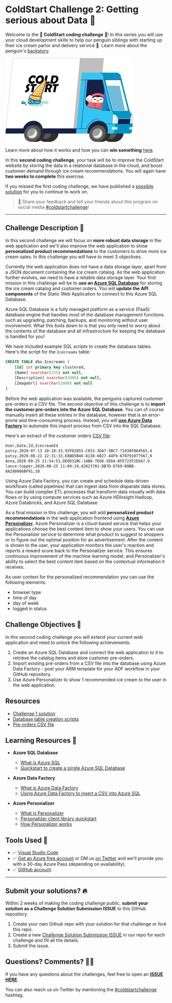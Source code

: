 # ColdStart Challenge 2: Getting serious about Data 📂

Welcome to the 🧊 **ColdStart coding challenge** 🧊! In this series you will use your cloud development skills to help our penguin siblings with starting up their ice cream parlor and delivery service 🍨. Learn more about the penguin's [backstory](../../BackStory.md).

![Cold Start Logo](../../assets/COLDSTART-TRUCK-400x300.png)

Learn more about how it works and how you can **win something** [here](../../README.md).

In this **second coding challenge**, your task will be to improve the ColdStart website by storing the data in a relational database in the cloud, and boost customer demand through ice cream recommendations. You will again have **two weeks to complete** this exercise.

If you missed the first coding challenge, we have published a [possible solution](../challenge1/finished) for you to continue to work on.

> 📣 Share your feedback and tell your friends about this program on social media [\#coldstartchallenge](https://twitter.com/search?q=%23coldstartchallenge)!

---

## Challenge Description 🐧

In this second challenge we will focus on **more robust data storage** in the web application and we'll also improve the web application to show **personalized product recommendations** to the customers to drive more ice cream sales. In this challenge you will have to meet 3 objectives.

Currently the web application does not have a data storage layer, apart from a JSON document containing the ice cream catalog. As the web application further evolves, we need to have a reliable data storage layer. Your first mission in this challenge will be to **use an [Azure SQL Database](https://docs.microsoft.com/en-us/azure/azure-sql/database/sql-database-paas-overview?ocid=aid3027557)** for storing the ice cream catalog and customer orders. You will **update the API components** of the Static Web Application to connect to this Azure SQL Database.

Azure SQL Database is a fully managed platform as a service (PaaS) database engine that handles most of the database management functions such as upgrading, patching, backups, and monitoring without user involvement. What this boils down to is that you only need to worry about the contents of the database and all infrastructure for keeping the database is handled for you!

We have included example SQL scripts to create the database tables. Here's the script for the `Icecreams` table:

```sql
CREATE TABLE dbo.Icecreams (
	[Id] int primary key clustered,
	[Name] nvarchar(255) not null,
	[Description] nvarchar(2000) not null,
	[ImageUrl] nvarchar(2000) not null
)
```

Before the web application was available, the penguins captured customer pre-orders in a CSV file. The second objective of this challenge is to **import the customer pre-orders into the Azure SQL Database**. You can of course manually insert all these entries in the database, however that is an error-prone and time-consuming process. Instead, you will [**use Azure Data Factory**](https://docs.microsoft.com/en-us/azure/data-factory/introduction?ocid=aid3027557) to automate this import process from CSV into the SQL Database.

Here's an extract of the customer orders [CSV file](./starter/data/coldstart-orders-historical.csv):

```csv
User,Date,Id,IcecreamId
patsy,2020-07-13 18:18:15,92FD2855-C015-3DA7-5BC7-71938F8A4565,4
patsy,2020-08-21 22:31:33,E8BD5B46-8138-6B27-44F9-670791077567,9
Anna,2020-09-25 21:54:51,DE0D32BC-14BA-7ED6-5E6A-BFE723F2E847,9
lance.topper,2020-08-25 11:09:19,42023781-DB7D-D769-B9BB-8A290966BF91,10
```

Using Azure Data Factory, you can create and schedule data-driven workflows (called pipelines) that can ingest data from disparate data stores. You can build complex ETL processes that transform data visually with data flows or by using compute services such as Azure HDInsight Hadoop, Azure Databricks, and Azure SQL Database.

As a final mission in this challenge, you will add **personalized product recommendations** in the web application frontend using [**Azure Personalizer**](https://docs.microsoft.com/en-us/azure/cognitive-services/personalizer/what-is-personalizer?ocid=aid3027557). Azure Personalizer is a cloud-based service that helps your applications choose the best content item to show your users. You can use the Personalizer service to determine what product to suggest to shoppers or to figure out the optimal position for an advertisement. After the content is shown to the user, your application monitors the user's reaction and reports a reward score back to the Personalizer service. This ensures continuous improvement of the machine learning model, and Personalizer's ability to select the best content item based on the contextual information it receives.

As user context for the personalized recommendation you can use the following elements:

* browser type
* time of day
* day of week
* logged in status


## Challenge Objectives 🥇

In this second coding challenge you will extend your current web application and need to unlock the following achievements:

1. Create an Azure SQL Database and connect the web application to it to retrieve the catalog items and store customer pre-orders.
2. Import existing pre-orders from a CSV file into the database using Azure Data Factory - post your ARM template for your ADF workflow in your GitHub repository.
3. Use Azure Personalizer to show 1 recommended ice cream to the user in the web application.

## Resources

- [Challenge 1 solution](../challenge1/finished)
- [Database table creation scripts](./starter/scripts)
- [Pre-orders CSV file](./starter/data/coldstart-orders-historical.csv)

## Learning Resources 📖

- **Azure SQL Database**
    - [What is Azure SQL](https://docs.microsoft.com/en-us/azure/azure-sql/azure-sql-iaas-vs-paas-what-is-overview?ocid=aid3027557)
    - [Quickstart to create a single Azure SQL Database](https://docs.microsoft.com/en-us/azure/azure-sql/database/single-database-create-quickstart?tabs=azure-portal&ocid=aid3027557)

- **Azure Data Factory**
    - [What is Azure Data Factory](https://docs.microsoft.com/en-us/azure/data-factory/introduction?ocid=aid3027557)
    - [Using Azure Data Factory to insert a CSV into Azure SQL](https://blog.seandaylor.com/azure-data-factory-to-sql-server/?ocid=aid3027557)
- **Azure Personalizer**
    - [What is Personalizer](https://docs.microsoft.com/en-us/azure/cognitive-services/personalizer/what-is-personalizer?ocid=aid3027557)
    - [Personalizer client library quickstart](https://docs.microsoft.com/en-us/azure/cognitive-services/personalizer/quickstart-personalizer-sdk?ocid=aid3027557)
    - [How Personalizer works](https://docs.microsoft.com/en-us/azure/cognitive-services/personalizer/how-personalizer-works?ocid=aid3027557)

## Tools Used 🚀

- ✅ [Visual Studio Code](https://code.visualstudio.com?ocid=aid3027557)
- ✅ [Get an Azure free account](https://azure.microsoft.com/en-us/free/?ocid=aid3027557) or DM us [on Twitter](https://twitter.com/msdev_be) and we'll provide you with a 30-day Azure Pass (depending on availability).
- ✅ [GitHub account](https://github.com/).

---

## Submit your solutions? 🔥

Within 2 weeks of making the coding challenge public, **submit your solution as a Challenge Solution Submission ISSUE** to this GitHub repository.

 1. Create your own Github repo with your solution for that challenge or fork this repo.
 2. Create a new [Challenge Solution Submission ISSUE](https://github.com/ColdStart-Challenge/ColdStart-Challenge-2021/issues/new/choose) in our repo for each challenge and fill all the details.
 3. Submit the issue.


## Questions? Comments? 🙋‍♀️

If you have any questions about the challenges, feel free to open an **[ISSUE HERE](https://github.com/ColdStart-Challenge/ColdStart-Challenge-2021/issues/new/choose)**.

You can also reach us on Twitter by mentioning the [\#coldstartchallenge](https://twitter.com/search?q=%23coldstartchallenge) hashtag.
